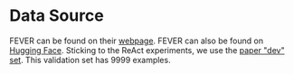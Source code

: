 # Data Source

FEVER can be found on their [webpage](https://fever.ai/dataset/fever.html).
FEVER can also be found on [Hugging Face](https://huggingface.co/datasets/fever/fever).
Sticking to the ReAct experiments, we use the [paper "dev" set](https://github.com/ysymyth/ReAct/blob/master/data/paper_dev.jsonl). 
This validation set has 9999 examples.